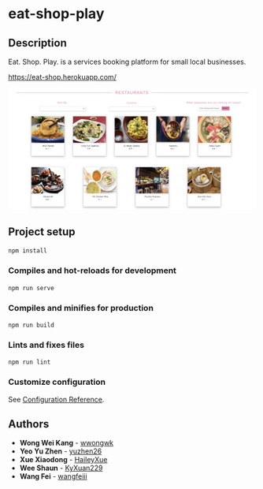 # eat-shop-play

## Description
Eat. Shop. Play. is a services booking platform for small local businesses.

https://eat-shop.herokuapp.com/

![photo_name](misc/eat.png)

## Project setup
```
npm install
```

### Compiles and hot-reloads for development
```
npm run serve
```

### Compiles and minifies for production
```
npm run build
```

### Lints and fixes files
```
npm run lint
```

### Customize configuration
See [Configuration Reference](https://cli.vuejs.org/config/).

## Authors

* **Wong Wei Kang** - [wwongwk](https://github.com/wwongwk)
* **Yeo Yu Zhen** - [yuzhen26](https://github.com/yuzhen26)
* **Xue Xiaodong** - [HaileyXue](https://github.com/HaileyXue)
* **Wee Shaun** - [KyXuan229](https://github.com/KyXuan229)
* **Wang Fei** - [wangfeiii](https://github.com/wangfeiii)
